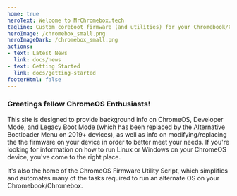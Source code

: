 ```yaml
---
home: true
heroText: Welcome to MrChromebox.tech
tagline: Custom coreboot firmware (and utilities) for your Chromebook/Chromebox
heroImage: /chromebox_small.png
heroImageDark: /chromebox_small.png
actions:
- text: Latest News
  link: docs/news
- text: Getting Started
  link: docs/getting-started
footerHtml: false
---
```


### Greetings fellow ChromeOS Enthusiasts!

This site is designed to provide background info on ChromeOS, Developer Mode, and Legacy Boot Mode (which has been replaced by the Alternative Bootloader Menu on 2019+ devices), as well as info on modifying/replacing the the firmware on your device in order to better meet your needs. If you're looking for information on how to run Linux or Windows on your ChromeOS device, you've come to the right place.

It's also the home of the ChromeOS Firmware Utility Script, which simplifies and automates many of the tasks required to run an alternate OS on your Chromebook/Chromebox.

